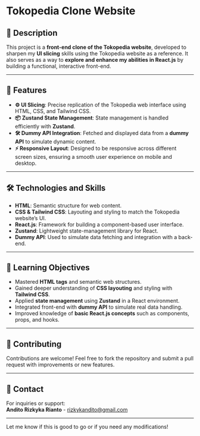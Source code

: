 # Tokopedia Clone Website  

## 📱 Description  
This project is a **front-end clone of the Tokopedia website**, developed to sharpen my **UI slicing** skills using the Tokopedia website as a reference. It also serves as a way to **explore and enhance my abilities in React.js** by building a functional, interactive front-end.  

---

## 🌟 Features  
- **⚙️ UI Slicing**: Precise replication of the Tokopedia web interface using HTML, CSS, and Tailwind CSS.  
- **📦 Zustand State Management**: State management is handled efficiently with **Zustand**.  
- **🛠️ Dummy API Integration**: Fetched and displayed data from a **dummy API** to simulate dynamic content.  
- **⚡ Responsive Layout**: Designed to be responsive across different screen sizes, ensuring a smooth user experience on mobile and desktop.

---

## 🛠️ Technologies and Skills  
- **HTML**: Semantic structure for web content.  
- **CSS & Tailwind CSS**: Layouting and styling to match the Tokopedia website’s UI.  
- **React.js**: Framework for building a component-based user interface.  
- **Zustand**: Lightweight state-management library for React.  
- **Dummy API**: Used to simulate data fetching and integration with a back-end.  

---

## 🎯 Learning Objectives  
- Mastered **HTML tags** and semantic web structures.  
- Gained deeper understanding of **CSS layouting** and styling with **Tailwind CSS**.  
- Applied **state management** using **Zustand** in a React environment.  
- Integrated front-end with **dummy API** to simulate real data handling.  
- Improved knowledge of **basic React.js concepts** such as components, props, and hooks.

---

## 🤝 Contributing  
Contributions are welcome! Feel free to fork the repository and submit a pull request with improvements or new features.  

---

## 📧 Contact  
For inquiries or support:  
**Andito Rizkyka Rianto** - rizkykandito@gmail.com  

---

Let me know if this is good to go or if you need any modifications!
